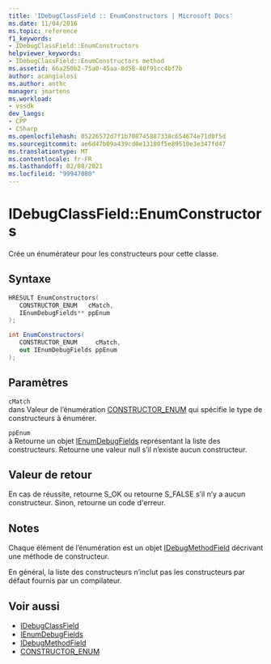 ```yaml
---
title: 'IDebugClassField :: EnumConstructors | Microsoft Docs'
ms.date: 11/04/2016
ms.topic: reference
f1_keywords:
- IDebugClassField::EnumConstructors
helpviewer_keywords:
- IDebugClassField::EnumConstructors method
ms.assetid: 66a250b2-75a0-45aa-8d58-40f91cc4bf7b
author: acangialosi
ms.author: anthc
manager: jmartens
ms.workload:
- vssdk
dev_langs:
- CPP
- CSharp
ms.openlocfilehash: 05226572d7f1b708745887338c654674e71d0f5d
ms.sourcegitcommit: ae6d47b09a439cd0e13180f5e89510e3e347fd47
ms.translationtype: MT
ms.contentlocale: fr-FR
ms.lasthandoff: 02/08/2021
ms.locfileid: "99947080"
---
```

# <a name="idebugclassfieldenumconstructors"></a>IDebugClassField::EnumConstructors
Crée un énumérateur pour les constructeurs pour cette classe.

## <a name="syntax"></a>Syntaxe

```cpp
HRESULT EnumConstructors( 
   CONSTRUCTOR_ENUM   cMatch,
   IEnumDebugFields** ppEnum
);
```

```csharp
int EnumConstructors(
   CONSTRUCTOR_ENUM     cMatch,
   out IEnumDebugFields ppEnum
);
```

## <a name="parameters"></a>Paramètres
`cMatch`\
dans Valeur de l’énumération [CONSTRUCTOR_ENUM](../../../extensibility/debugger/reference/constructor-enum.md) qui spécifie le type de constructeurs à énumérer.

`ppEnum`\
à Retourne un objet [IEnumDebugFields](../../../extensibility/debugger/reference/ienumdebugfields.md) représentant la liste des constructeurs. Retourne une valeur null s’il n’existe aucun constructeur.

## <a name="return-value"></a>Valeur de retour
 En cas de réussite, retourne S_OK ou retourne S_FALSE s’il n’y a aucun constructeur. Sinon, retourne un code d'erreur.

## <a name="remarks"></a>Notes
 Chaque élément de l’énumération est un objet [IDebugMethodField](../../../extensibility/debugger/reference/idebugmethodfield.md) décrivant une méthode de constructeur.

 En général, la liste des constructeurs n’inclut pas les constructeurs par défaut fournis par un compilateur.

## <a name="see-also"></a>Voir aussi
- [IDebugClassField](../../../extensibility/debugger/reference/idebugclassfield.md)
- [IEnumDebugFields](../../../extensibility/debugger/reference/ienumdebugfields.md)
- [IDebugMethodField](../../../extensibility/debugger/reference/idebugmethodfield.md)
- [CONSTRUCTOR_ENUM](../../../extensibility/debugger/reference/constructor-enum.md)
